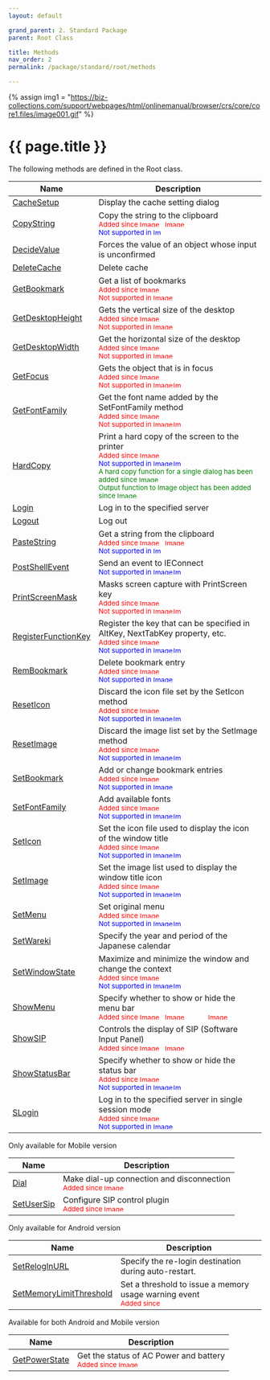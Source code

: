 ```yaml
---
layout: default

grand_parent: 2. Standard Package
parent: Root Class

title: Methods
nav_order: 2
permalink: /package/standard/root/methods

---
```

{% assign img1 = "https://biz-collections.com/support/webpages/html/onlinemanual/browser/crs/core/core1.files/image001.gif" %}


# {{ page.title }}

The following methods are defined in the Root class.

|Name       |  Description |
|----------	|--------------|
|[CacheSetup](/package/standard/root/methods/cachesetup) |Display the cache setting dialog |
|[CopyString](/package/standard/root/methods/copystring) | Copy the string to the clipboard<br><small><span style="color:red">Added since <img src="https://biz-collections.com/support/webpages/html/onlinemanual/browser/crs/ver_images/ver-add411.gif" alt="Image" width="50" height="12"><img src="https://biz-collections.com/support/webpages/html/onlinemanual/browser/crs/ver_images/mver-add321.gif" alt="Image" width="86" height="12"></span></small><br><small><span style="color:blue">Not supported in <img src="https://biz-collections.com/support/webpages/html/onlinemanual/browser/crs/ver_images/aiver-non.gif" alt="Image" width="18" height="12"></span></small>|
|[DecideValue](/package/standard/root/methods/decidevalue) |Forces the value of an object whose input is unconfirmed |
|[DeleteCache](/package/standard/root/methods/deletecache) |Delete cache |
|[GetBookmark](/package/standard/root/methods/getbookmark) | Get a list of bookmarks<br><small><span style="color:red">Added since <img src="https://biz-collections.com/support/webpages/html/onlinemanual/browser/crs/ver_images/ver-add401.gif" alt="Image" width="50" height="12"><br>Not supported in <img src="https://biz-collections.com/support/webpages/html/onlinemanual/browser/crs/ver_images/mver-non.gif" alt="Image" width="40" height="12"></span></small>|
|[GetDesktopHeight](/package/standard/root/methods/getdesktopheight) | Gets the vertical size of the desktop<br><small><span style="color:red">Added since <img src="https://biz-collections.com/support/webpages/html/onlinemanual/browser/crs/ver_images/ver-add401.gif" alt="Image" width="50" height="12"><br>Not supported in <img src="https://biz-collections.com/support/webpages/html/onlinemanual/browser/crs/ver_images/mver-non.gif" alt="Image" width="40" height="12"></span></small>|
|[GetDesktopWidth](/package/standard/root/methods/getdesktopwidth) | Get the horizontal size of the desktop<br><small><span style="color:red">Added since <img src="https://biz-collections.com/support/webpages/html/onlinemanual/browser/crs/ver_images/ver-add401.gif" alt="Image" width="50" height="12"><br>Not supported in <img src="https://biz-collections.com/support/webpages/html/onlinemanual/browser/crs/ver_images/mver-non.gif" alt="Image" width="40" height="12"></span></small>|
|[GetFocus](/package/standard/root/methods/getfocus) | Gets the object that is in focus<br><small><span style="color:red">Added since <img src="https://biz-collections.com/support/webpages/html/onlinemanual/browser/crs/ver_images/ver-add500.gif" alt="Image" width="50" height="12"><br>Not supported in <img src="https://biz-collections.com/support/webpages/html/onlinemanual/browser/crs/ver_images/mver-non.gif" alt="Image" width="40" height="12"><img src="https://biz-collections.com/support/webpages/html/onlinemanual/browser/crs/ver_images/aiver-non.gif" alt="Image" width="18" height="12"></span></small>|
|[GetFontFamily](/package/standard/root/methods/getfontfamily) | Get the font name added by the SetFontFamily method<br><small><span style="color:red">Added since <img src="https://biz-collections.com/support/webpages/html/onlinemanual/browser/crs/ver_images/ver-add410.gif" alt="Image" width="50" height="12"><br>Not supported in <img src="https://biz-collections.com/support/webpages/html/onlinemanual/browser/crs/ver_images/mver-non.gif" alt="Image" width="40" height="12"><img src="https://biz-collections.com/support/webpages/html/onlinemanual/browser/crs/ver_images/aiver-non.gif" alt="Image" width="18" height="12"></span></small>|
|[HardCopy](/package/standard/root/methods/hardcopy) | Print a hard copy of the screen to the printer<br><small><span style="color:red">Added since <img src="https://biz-collections.com/support/webpages/html/onlinemanual/browser/crs/ver_images/ver-add400.gif" alt="Image" width="50" height="12"></span></small><br><small><span style="color:blue">Not supported in <img src="https://biz-collections.com/support/webpages/html/onlinemanual/browser/crs/ver_images/mver-non.gif" alt="Image" width="40" height="12"><img src="https://biz-collections.com/support/webpages/html/onlinemanual/browser/crs/ver_images/aiver-non.gif" alt="Image" width="18" height="12"></span></small> <br><small><span style="color:green">A hard copy function for a single dialog has been added since <img src="https://biz-collections.com/support/webpages/html/onlinemanual/browser/crs/ver_images/ver-change500.gif" alt="Image" width="50" height="12"> </span></small><br><small><span style="color:green">Output function to Image object has been added since <img src="https://biz-collections.com/support/webpages/html/onlinemanual/browser/crs/ver_images/ver-change503.gif" alt="Image" width="50" height="12"></span></small>|
|[Login](/package/standard/root/methods/login) | Log in to the specified server|
|[Logout](/package/standard/root/methods/logout) | Log out|
|[PasteString](/package/standard/root/methods/pastestring) | Get a string from the clipboard<br><small><span style="color:red">Added since <img src="https://biz-collections.com/support/webpages/html/onlinemanual/browser/crs/ver_images/ver-add411.gif" alt="Image" width="50" height="12"><img src="https://biz-collections.com/support/webpages/html/onlinemanual/browser/crs/ver_images/mver-add321.gif" alt="Image" width="86" height="12"></span></small><br><small><span style="color:blue">Not supported in <img src="https://biz-collections.com/support/webpages/html/onlinemanual/browser/crs/ver_images/aiver-non.gif" alt="Image" width="18" height="12"></span></small>|
|[PostShellEvent](/package/standard/root/methods/postshellevent) | Send an event to IEConnect<br><small><span style="color:blue">Not supported in <img src="https://biz-collections.com/support/webpages/html/onlinemanual/browser/crs/ver_images/mver-non.gif" alt="Image" width="40" height="12"><img src="https://biz-collections.com/support/webpages/html/onlinemanual/browser/crs/ver_images/aiver-non.gif" alt="Image" width="18" height="12"></span></small>|
|[PrintScreenMask](/package/standard/root/methods/printscreenmask) | Masks screen capture with PrintScreen key<br><small><span style="color:red">Added since <img src="https://biz-collections.com/support/webpages/html/onlinemanual/browser/crs/ver_images/ver-add410.gif" alt="Image" width="50" height="12"><br>Not supported in <img src="https://biz-collections.com/support/webpages/html/onlinemanual/browser/crs/ver_images/mver-non.gif" alt="Image" width="40" height="12"><img src="https://biz-collections.com/support/webpages/html/onlinemanual/browser/crs/ver_images/aiver-non.gif" alt="Image" width="18" height="12"></span></small>|
|[RegisterFunctionKey](/package/standard/root/methods/registerfunctionkey) | Register the key that can be specified in AltKey, NextTabKey property, etc.<br><small><span style="color:red">Added since <img src="https://biz-collections.com/support/webpages/html/onlinemanual/browser/crs/ver_images/ver-add503.gif" alt="Image" width="50" height="12"></span></small><br><small><span style="color:blue">Not supported in <img src="https://biz-collections.com/support/webpages/html/onlinemanual/browser/crs/ver_images/mver-non.gif" alt="Image" width="40" height="12"><img src="https://biz-collections.com/support/webpages/html/onlinemanual/browser/crs/ver_images/aiver-non.gif" alt="Image" width="18" height="12"></span></small>|
|[RemBookmark](/package/standard/root/methods/rembookmark) | Delete bookmark entry<br><small><span style="color:red">Added since <img src="https://biz-collections.com/support/webpages/html/onlinemanual/browser/crs/ver_images/ver-add401.gif" alt="Image" width="50" height="12"></span></small><br><small><span style="color:blue">Not supported in <img src="https://biz-collections.com/support/webpages/html/onlinemanual/browser/crs/ver_images/mver-non.gif" alt="Image" width="40" height="12"></span></small>|
|[ResetIcon](/package/standard/root/methods/reseticon) | Discard the icon file set by the SetIcon method<br><small><span style="color:red">Added since <img src="https://biz-collections.com/support/webpages/html/onlinemanual/browser/crs/ver_images/ver-add500.gif" alt="Image" width="50" height="12"></span></small><br><small><span style="color:blue">Not supported in <img src="https://biz-collections.com/support/webpages/html/onlinemanual/browser/crs/ver_images/mver-non.gif" alt="Image" width="40" height="12"><img src="https://biz-collections.com/support/webpages/html/onlinemanual/browser/crs/ver_images/aiver-non.gif" alt="Image" width="18" height="12"></span></small>|
|[ResetImage](/package/standard/root/methods/resetimage) | Discard the image list set by the SetImage method<br><small><span style="color:red"> Added since <img src="https://biz-collections.com/support/webpages/html/onlinemanual/browser/crs/ver_images/ver-add413.gif" alt="Image" width="50" height="12"></span></small><br><small><span style="color:blue">Not supported in <img src="https://biz-collections.com/support/webpages/html/onlinemanual/browser/crs/ver_images/mver-non.gif" alt="Image" width="40" height="12"><img src="https://biz-collections.com/support/webpages/html/onlinemanual/browser/crs/ver_images/aiver-non.gif" alt="Image" width="18" height="12"></span></small>|
|[SetBookmark](/package/standard/root/methods/setbookmark) | Add or change bookmark entries<br><small><span style="color:red">Added since <img src="https://biz-collections.com/support/webpages/html/onlinemanual/browser/crs/ver_images/ver-add401.gif" alt="Image" width="50" height="12"></span></small><br><small><span style="color:blue">Not supported in <img src="https://biz-collections.com/support/webpages/html/onlinemanual/browser/crs/ver_images/mver-non.gif" alt="Image" width="40" height="12"></span></small>|
|[SetFontFamily](/package/standard/root/methods/setfontfamily) | Add available fonts<br><small><span style="color:red">Added since <img src="https://biz-collections.com/support/webpages/html/onlinemanual/browser/crs/ver_images/ver-add410.gif" alt="Image" width="50" height="12"></span></small><br><small><span style="color:blue">Not supported in <img src="https://biz-collections.com/support/webpages/html/onlinemanual/browser/crs/ver_images/mver-non.gif" alt="Image" width="40" height="12"><img src="https://biz-collections.com/support/webpages/html/onlinemanual/browser/crs/ver_images/aiver-non.gif" alt="Image" width="18" height="12"></span></small>|
|[SetIcon](/package/standard/root/methods/seticon) | Set the icon file used to display the icon of the window title<br><small><span style="color:red">Added since <img src="https://biz-collections.com/support/webpages/html/onlinemanual/browser/crs/ver_images/ver-add500.gif" alt="Image" width="50" height="12"></span></small><br><small><span style="color:blue">Not supported in <img src="https://biz-collections.com/support/webpages/html/onlinemanual/browser/crs/ver_images/mver-non.gif" alt="Image" width="40" height="12"><img src="https://biz-collections.com/support/webpages/html/onlinemanual/browser/crs/ver_images/aiver-non.gif" alt="Image" width="18" height="12"></span></small>|
|[SetImage](/package/standard/root/methods/setimage) | Set the image list used to display the window title icon<br><small><span style="color:red">Added since <img src="https://biz-collections.com/support/webpages/html/onlinemanual/browser/crs/ver_images/ver-add413.gif" alt="Image" width="50" height="12"></span></small><br><small><span style="color:blue">Not supported in <img src="https://biz-collections.com/support/webpages/html/onlinemanual/browser/crs/ver_images/mver-non.gif" alt="Image" width="40" height="12"><img src="https://biz-collections.com/support/webpages/html/onlinemanual/browser/crs/ver_images/aiver-non.gif" alt="Image" width="18" height="12"></span></small>|
|[SetMenu](/package/standard/root/methods/setmenu) | Set original menu<br><small><span style="color:red">Added since <img src="https://biz-collections.com/support/webpages/html/onlinemanual/browser/crs/ver_images/ver-add500.gif" alt="Image" width="50" height="12"></span></small><br><small><span style="color:blue">Not supported in <img src="https://biz-collections.com/support/webpages/html/onlinemanual/browser/crs/ver_images/mver-non.gif" alt="Image" width="40" height="12"><img src="https://biz-collections.com/support/webpages/html/onlinemanual/browser/crs/ver_images/aiver-non.gif" alt="Image" width="18" height="12"></span></small>|
|[SetWareki](/package/standard/root/methods/setwareki) |Specify the year and period of the Japanese calendar |
|[SetWindowState](/package/standard/root/methods/setwindowstate) | Maximize and minimize the window and change the context<br><small><span style="color:red">Added since <img src="https://biz-collections.com/support/webpages/html/onlinemanual/browser/crs/ver_images/ver-add413.gif" alt="Image" width="50" height="12"></span></small><br><small><span style="color:blue">Not supported in <img src="https://biz-collections.com/support/webpages/html/onlinemanual/browser/crs/ver_images/mver-non.gif" alt="Image" width="40" height="12"><img src="https://biz-collections.com/support/webpages/html/onlinemanual/browser/crs/ver_images/aiver-non.gif" alt="Image" width="18" height="12"></span></small>|
|[ShowMenu](/package/standard/root/methods/showmenu) | Specify whether to show or hide the menu bar<br><small><span style="color:red">Added since <img src="https://biz-collections.com/support/webpages/html/onlinemanual/browser/crs/ver_images/ver-add410.gif" alt="Image" width="50" height="12"><img src="https://biz-collections.com/support/webpages/html/onlinemanual/browser/crs/ver_images/mver-add200.gif" alt="Image" width="86" height="12"><img src="https://biz-collections.com/support/webpages/html/onlinemanual/browser/crs/ver_images/aiver-add101.gif" alt="Image" width="65" height="12"></span></small>|
|[ShowSIP](/package/standard/root/methods/showsip) | Controls the display of SIP (Software Input Panel)<br><small><span style="color:red">Added since <img src="https://biz-collections.com/support/webpages/html/onlinemanual/browser/crs/ver_images/ver-add510.gif" alt="Image" width="50" height="12"><img src="https://biz-collections.com/support/webpages/html/onlinemanual/browser/crs/ver_images/mver-add310.gif" alt="Image" width="86" height="12"></span></small>|
|[ShowStatusBar](/package/standard/root/methods/showstatusbar) | Specify whether to show or hide the status bar<br><small><span style="color:red">Added since <img src="https://biz-collections.com/support/webpages/html/onlinemanual/browser/crs/ver_images/ver-add501.gif" alt="Image" width="50" height="12"></span></small><br><small><span style="color:blue">Not supported in <img src="https://biz-collections.com/support/webpages/html/onlinemanual/browser/crs/ver_images/mver-non.gif" alt="Image" width="40" height="12"><img src="https://biz-collections.com/support/webpages/html/onlinemanual/browser/crs/ver_images/aiver-non.gif" alt="Image" width="18" height="12"></span></small>|
|[SLogin](/package/standard/root/methods/slogin) | Log in to the specified server in single session mode<br><small><span style="color:red">Added since <img src="https://biz-collections.com/support/webpages/html/onlinemanual/browser/crs/ver_images/ver-add410.gif" alt="Image" width="50" height="12"></span></small><br><small><span style="color:blue">Not supported in <img src="https://biz-collections.com/support/webpages/html/onlinemanual/browser/crs/ver_images/mver-non.gif" alt="Image" width="40" height="12"></span></small>|

Only available for Mobile version

|Name | Description |
|-----|-------------|
|[Dial](/package/standard/root/methods/dial) |Make dial-up connection and disconnection<br><small><span style="color:red">Added since <img src="https://biz-collections.com/support/webpages/html/onlinemanual/browser/crs/ver_images/mver-add321.gif" alt="Image" width="86" height="12"></span></small> |
|[SetUserSip](/package/standard/root/methods/setusersip) |Configure SIP control plugin<br><small><span style="color:red">Added since <img src="https://biz-collections.com/support/webpages/html/onlinemanual/browser/crs/ver_images/mver-add400.gif" alt="Image" width="86" height="12"></span></small> |

Only available for Android version

|Name | Description |
|-----|-------------|
|[SetRelogInURL](/package/standard/root/methods/setreloginurl) |Specify the re-login destination during auto-restart. |
|[SetMemoryLimitThreshold](/package/standard/root/methods/setmemorylimitthreshold) | Set a threshold to issue a memory usage warning event <br><small><span style="color:red">Added since <img src="https://biz-collections.com/support/webpages/html/onlinemanual/browser/crs/ver_images/aiver-add101.gif" width="65" height="12"></span></small> |

Available for both Android and Mobile version

|Name | Description |
|-----|-------------|
|[GetPowerState](/package/standard/root/methods/getpowerstate) |Get the status of AC Power and battery <br><small><span style="color:red">Added since <img src="https://biz-collections.com/support/webpages/html/onlinemanual/browser/crs/ver_images/mver-add321.gif" alt="Image" width="86" height="12"></span></small> |
